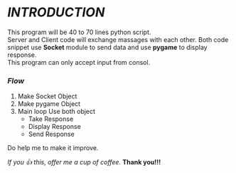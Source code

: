 # *INTRODUCTION* 
This program will be 40 to 70 lines python script.  
Server and Client code will exchange massages with each other. 
Both code snippet use **Socket** module to send data and use **pygame** to display response.  
This program can only accept input from consol.    
### *Flow*
1. Make Socket Object
2. Make pygame Object
3. Main loop Use both object
    + Take Response
    + Display Response
    + Send Response

Do help me to make it improve.

*If you :+1: this, offer me a cup of coffee.*
**Thank you!!!**
